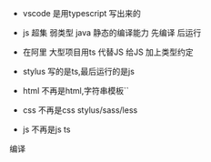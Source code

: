 - vscode 是用typescript 写出来的
- js 超集 弱类型
    java 静态的编译能力 先编译 后运行
- 在阿里 大型项目用ts 代替JS
    给JS 加上类型约定
- stylus
    写的是ts,最后运行的是js

- html 不再是html,字符串模板``
- css 不再是css stylus/sass/less
- js 不再是js ts

编译